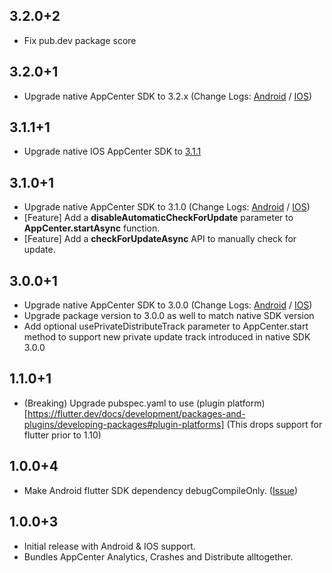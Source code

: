 ## 3.2.0+2

- Fix pub.dev package score

## 3.2.0+1

- Upgrade native AppCenter SDK to 3.2.x (Change Logs: [Android](https://github.com/microsoft/appcenter-sdk-android/releases/tag/3.2.1) / [IOS](https://github.com/microsoft/appcenter-sdk-apple/releases/tag/3.2.0))

## 3.1.1+1

- Upgrade native IOS AppCenter SDK to [3.1.1](https://github.com/microsoft/appcenter-sdk-apple/releases/tag/3.1.1)

## 3.1.0+1

- Upgrade native AppCenter SDK to 3.1.0 (Change Logs: [Android](https://github.com/microsoft/appcenter-sdk-android/releases/tag/3.1.0) / [IOS](https://github.com/microsoft/appcenter-sdk-apple/releases/tag/3.1.0))
- [Feature] Add a **disableAutomaticCheckForUpdate** parameter to **AppCenter.startAsync** function.
- [Feature] Add a **checkForUpdateAsync** API to manually check for update.

## 3.0.0+1

- Upgrade native AppCenter SDK to 3.0.0 (Change Logs: [Android](https://github.com/microsoft/appcenter-sdk-android/releases/tag/3.0.0) / [IOS](https://github.com/microsoft/appcenter-sdk-apple/releases/tag/3.0.0))
- Upgrade package version to 3.0.0 as well to match native SDK version
- Add optional usePrivateDistributeTrack parameter to AppCenter.start method to support new private update track introduced in native SDK 3.0.0

## 1.1.0+1

- (Breaking) Upgrade pubspec.yaml to use (plugin platform)[https://flutter.dev/docs/development/packages-and-plugins/developing-packages#plugin-platforms] (This drops support for flutter prior to 1.10)

## 1.0.0+4

- Make Android flutter SDK dependency debugCompileOnly. ([Issue](https://github.com/hanabi1224/flutter_appcenter_bundle/issues/5))

## 1.0.0+3

- Initial release with Android & IOS support.
- Bundles AppCenter Analytics, Crashes and Distribute alltogether.
